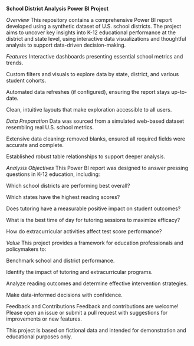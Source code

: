 **School District Analysis Power BI Project**

_Overview_
This repository contains a comprehensive Power BI report developed using a synthetic dataset of U.S. school districts. The project aims to uncover key insights into K-12 educational performance at the district and state level, using interactive data visualizations and thoughtful analysis to support data-driven decision-making.

_Features_
Interactive dashboards presenting essential school metrics and trends.

Custom filters and visuals to explore data by state, district, and various student cohorts.

Automated data refreshes (if configured), ensuring the report stays up-to-date.

Clean, intuitive layouts that make exploration accessible to all users.

_Data Preparation_
Data was sourced from a simulated web-based dataset resembling real U.S. school metrics.

Extensive data cleaning: removed blanks, ensured all required fields were accurate and complete.

Established robust table relationships to support deeper analysis.

_Analysis Objectives_
This Power BI report was designed to answer pressing questions in K-12 education, including:

Which school districts are performing best overall?

Which states have the highest reading scores?

Does tutoring have a measurable positive impact on student outcomes?

What is the best time of day for tutoring sessions to maximize efficacy?

How do extracurricular activities affect test score performance?

_Value_
This project provides a framework for education professionals and policymakers to:

Benchmark school and district performance.

Identify the impact of tutoring and extracurricular programs.

Analyze reading outcomes and determine effective intervention strategies.

Make data-informed decisions with confidence.


Feedback and Contributions
Feedback and contributions are welcome! Please open an issue or submit a pull request with suggestions for improvements or new features.

This project is based on fictional data and intended for demonstration and educational purposes only.
